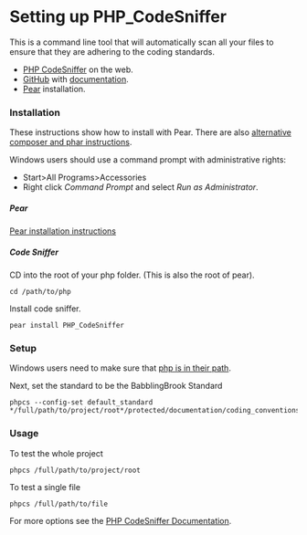 # Setting up PHP_CodeSniffer

This is a command line tool that will automatically scan all your files to ensure that they are adhering to the coding standards.

* [PHP CodeSniffer](https://www.squizlabs.com/php-codesniffer) on the web.
* [GitHub](https://github.com/squizlabs/PHP_CodeSniffer) with [documentation](https://github.com/squizlabs/PHP_CodeSniffer/wiki).
* [Pear](http://pear.php.net/package/PHP_CodeSniffer/) installation.

### Installation

These instructions show how to install with Pear. There are also [alternative composer and phar instructions](https://github.com/squizlabs/PHP_CodeSniffer/blob/master/README.md).

Windows users should use a command prompt with administrative rights:
* Start>All Programs>Accessories
* Right click *Command Prompt* and select *Run as Administrator*.

##### Pear
[Pear installation instructions](http://pear.php.net/manual/en/installation.getting.php)

##### Code Sniffer

CD into the root of your php folder. (This is also the root of pear).

```
cd /path/to/php
```

Install code sniffer.

```
pear install PHP_CodeSniffer
```

### Setup
Windows users need to make sure that [php is in their path](http://php.net/manual/en/faq.installation.php#faq.installation.addtopath).

Next, set the standard to be the BabblingBrook Standard
```
phpcs --config-set default_standard */full/path/to/project/root*/protected/documentation/coding_conventions/code_sniffer_standards/BabblingBrook
```

### Usage
To test the whole project
```
phpcs /full/path/to/project/root
```

To test a single file
```
phpcs /full/path/to/file
```

For more options see the [PHP CodeSniffer Documentation](https://github.com/squizlabs/PHP_CodeSniffer/wiki).
